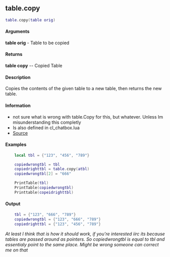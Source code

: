 
## table.copy

```lua
table.copy(table orig)
```

#### Arguments

**table orig** - Table to be copied

#### Returns

**table copy** -- Copied Table

#### Description
Copies the contents of the given table to a new table, then returns the new table.

#### Information
* not sure what is wrong with table.Copy for this, but whatever. Unless Im misunderstanding this completly 
* Is also defined in cl_chatbox.lua
* [Source](https://app.assembla.com/spaces/roleplaygamemode/subversion/source/HEAD/gamemode/core/libraries/sh_functions.lua#ln126)

#### Examples
```lua
	local tbl = {"123", "456", "789"}

	copiedwrongtbl = tbl
	copiedrighttbl = table.copy(atbl)
	copiedwrongtbl[2] = "666"

	PrintTable(tbl)
	PrintTable(copiedwrongtbl)
	Printtable(copeidrighttbl)
```

#### Output
```lua
	tbl = {"123", "666", "789"}
	copiedwrongtbl = {"123", "666", "789"}
	copiedrighttbl = {"123", "456", "789"}
```

*At least I think that is how it should work, if you're interested iirc its because tables are passed around as pointers. So copiedwrongtbl is equal to tbl and essentialy point to the same place. Might be wrong someone can correct me on that*